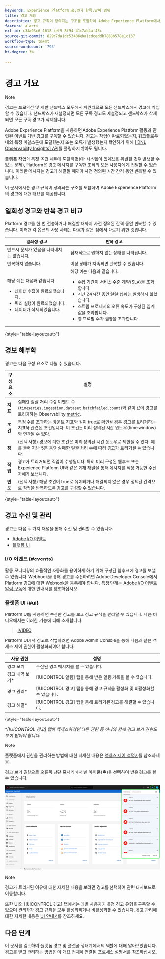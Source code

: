 ```yaml
---
keywords: Experience Platform;홈;인기 항목;날짜 범위
title: 경고 개요
description: 경고 규칙이 정의되는 구조를 포함하여 Adobe Experience Platform에서의 다양한 경고에 대해 알아봅니다.
feature: Alerts
exl-id: c38a93c6-1618-4ef9-8f94-41c7ab4af43c
source-git-commit: 829d7da1dc53486eba1cdceddb7888b578e1c137
workflow-type: tm+mt
source-wordcount: '793'
ht-degree: 3%

---
```


# 경고 개요

>[!NOTE]
>
>경고는 프로덕션 및 개발 샌드박스 모두에서 지원되므로 모든 샌드박스에서 경고에 가입할 수 있습니다. 샌드박스가 재설정되면 모든 구독 경고도 재설정되고 샌드박스가 삭제되면 모든 구독 경고가 삭제됩니다.

Adobe Experience Platform을 사용하면 Adobe Experience Platform 활동과 관련된 이벤트 기반 경고를 구독할 수 있습니다. 경고는 작업이 완료되었는지, 워크플로우 내의 특정 마일스톤에 도달했는지 또는 오류가 발생했는지 확인하기 위해 [[!DNL Observability Insights] API](../api/overview.md)를 폴링하지 않아도 됩니다.

플랫폼 작업의 특정 조건 세트에 도달하면(예: 시스템이 임계값을 위반한 경우 발생할 수 있는 문제), Platform은 경고 메시지를 구독한 조직의 모든 사용자에게 전달할 수 있습니다. 이러한 메시지는 경고가 해결될 때까지 사전 정의된 시간 간격 동안 반복될 수 있습니다.

이 문서에서는 경고 규칙이 정의되는 구조를 포함하여 Adobe Experience Platform의 경고에 대한 개요를 제공합니다.

## 일회성 경고와 반복 경고 비교

Platform 경고를 한 번 전송하거나 해결할 때까지 사전 정의된 간격 동안 반복할 수 있습니다. 이러한 각 옵션의 사용 사례는 다음과 같은 점에서 다르기 위한 것입니다.

| 일회성 경고 | 반복 경고 |
| --- | --- |
| 반드시 문제가 있음을 나타내지는 않습니다. | 잠재적으로 원하지 않는 상태를 나타냅니다. |
| 반복하지 않습니다. | 이상 상태가 지속되면 반복할 수 있습니다. |
| 해당 예는 다음과 같습니다.<ul><li>데이터 수집이 완료되었습니다.</li><li>쿼리 실행이 완료되었습니다.</li><li>데이터가 삭제되었습니다.</li></ul> | 해당 예는 다음과 같습니다.<ul><li>수집 기간이 서비스 수준 계약(SLA)을 초과합니다.</li><li>지난 24시간 동안 일일 섭취는 발생하지 않았습니다.</li><li>스트림 프로세서의 오류 속도가 구성된 임계값을 초과합니다.</li><li>총 프로필 수가 권한을 초과합니다.</li></ul> |

{style="table-layout:auto"}

## 경보 해부학

경고는 다음 구성 요소로 나눌 수 있습니다.

| 구성 요소 | 설명 |
| --- | --- |
| **지표** | 실패한 일괄 처리 수집 이벤트 수(`timeseries.ingestion.dataset.batchfailed.count`)와 같이 값이 경고를 트리거하는 Observability [metric](../api/metrics.md#available-metrics). |
| **조건** | 특정 수를 초과하는 카운트 지표와 같이 true로 확인될 경우 경고를 트리거하는 지표와 관련된 조건입니다. 이 조건은 미리 정의된 시간 윈도우(time window)와 연관될 수 있다. |
| **창** | (선택 사항) 경보에 대한 조건은 미리 정의된 시간 윈도우로 제한될 수 있다. 예를 들어 지난 5분 동안 실패한 일괄 처리 수에 따라 경고가 트리거될 수 있습니다. |
| **작업** | 경고가 트리거되면 작업이 수행됩니다. 특히 미리 구성된 웹후크 또는 Experience Platform UI와 같은 게재 채널을 통해 메시지를 적용 가능한 수신자에게 보냅니다. |
| **빈도** | (선택 사항) 해당 조건이 true로 유지되거나 해결되지 않은 경우 정의된 간격으로 작업을 반복하도록 경고를 구성할 수 있습니다. |

{style="table-layout:auto"}

## 경고 수신 및 관리

경고는 다음 두 가지 채널을 통해 수신 및 관리할 수 있습니다.

* [Adobe I/O 이벤트](#events)
* [플랫폼 UI](#ui)

### I/O 이벤트 {#events}

활동 모니터링의 효율적인 자동화를 용이하게 하기 위해 구성된 웹후크에 경고를 보낼 수 있습니다. Webhook을 통해 경고를 수신하려면 Adobe Developer Console에서 Platform 경고에 대한 Webhook을 등록해야 합니다. 특정 단계는 [Adobe I/O 이벤트 알림 구독](./subscribe.md)에 대한 안내서를 참조하십시오.

### 플랫폼 UI {#ui}

Platform UI를 사용하면 수신한 경고를 보고 경고 규칙을 관리할 수 있습니다. 다음 비디오에서는 이러한 기능에 대해 소개합니다.

>[!VIDEO](https://video.tv.adobe.com/v/336218?quality=12&learn=on)

Platform UI에서 경고로 작업하려면 Adobe Admin Console을 통해 다음과 같은 액세스 제어 권한이 활성화되어야 합니다.

| 사용 권한 | 설명 |
| --- | --- |
| 경고 보기 | 수신된 경고 메시지를 볼 수 있습니다. |
| 경고 내역 보기* | [!UICONTROL 알림] 탭을 통해 받은 알림 기록을 볼 수 있습니다. |
| 경고 관리* | [!UICONTROL 경고] 탭을 통해 경고 규칙을 활성화 및 비활성화할 수 있습니다. |
| 경고 해결* | [!UICONTROL 경고] 탭을 통해 트리거된 경고를 해결할 수 있습니다. |

{style="table-layout:auto"}

**[!UICONTROL 경고] 탭에 액세스하려면 다른 권한 중 하나와 함께 경고 보기 권한도 부여 받아야 합니다.*

>[!NOTE]
>
>플랫폼에서 권한을 관리하는 방법에 대한 자세한 내용은 [액세스 제어 설명서](../../access-control/ui/overview.md)를 참조하세요.

경고 보기 권한으로 오른쪽 상단 모서리에서 벨 아이콘(![벨 아이콘](/help/images/icons/bell.png))을 선택하여 받은 경고를 볼 수 있습니다.

![](../images/alerts/overview/ui.png)

>[!NOTE]
>
> 경고가 트리거된 이유에 대한 자세한 내용을 보려면 경고를 선택하여 관련 대시보드로 이동합니다.

또한 UI의 [!UICONTROL 경고] 탭에서는 개별 사용자가 특정 경고 유형을 구독할 수 있으며 관리자가 경고 규칙을 모두 활성화하거나 비활성화할 수 있습니다. 경고 관리에 대한 자세한 내용은 [UI 안내서](./ui.md)를 참조하세요.

## 다음 단계

이 문서를 검토하여 플랫폼 경고 및 플랫폼 생태계에서의 역할에 대해 알아보았습니다. 경고를 받고 관리하는 방법은 이 개요 전체에 연결된 프로세스 설명서를 참조하십시오.
